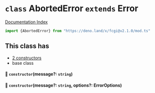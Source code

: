 # `class` AbortedError `extends` Error

[Documentation Index](../README.md)

```ts
import {AbortedError} from "https://deno.land/x/fcgi@v2.1.0/mod.ts"
```

## This class has

- [2 constructors](#-constructormessage-string)
- base class


#### 🔧 `constructor`(message?: `string`)



#### 🔧 `constructor`(message?: `string`, options?: ErrorOptions)



